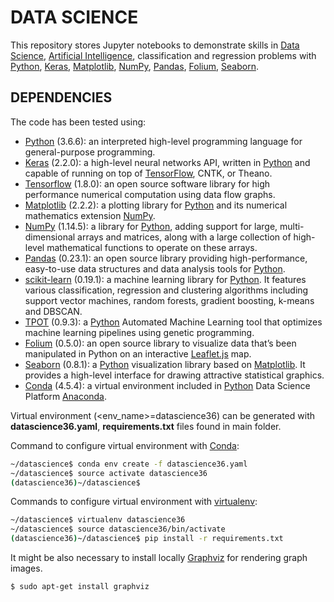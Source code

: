 # DATA SCIENCE

This repository stores Jupyter notebooks to demonstrate skills in [Data Science], [Artificial Intelligence], classification and regression problems with [Python], [Keras], [Matplotlib], [NumPy], [Pandas], [Folium], [Seaborn].

## DEPENDENCIES
The code has been tested using:

* [Python] (3.6.6): an interpreted high-level programming language for general-purpose programming.
* [Keras] (2.2.0): a high-level neural networks API, written in [Python] and capable of running on top of [TensorFlow], CNTK, or Theano.
* [Tensorflow] (1.8.0): an open source software library for high performance numerical computation using data flow graphs.
* [Matplotlib] (2.2.2): a plotting library for [Python] and its numerical mathematics extension [NumPy].
* [NumPy] (1.14.5): a library for [Python], adding support for large, multi-dimensional arrays and matrices, along with a large collection of high-level mathematical functions to operate on these arrays.
* [Pandas] (0.23.1):  an open source library providing high-performance, easy-to-use data structures and data analysis tools for [Python].
* [scikit-learn] (0.19.1): a machine learning library for [Python]. It features various classification, regression and clustering algorithms including support vector machines, random forests, gradient boosting, k-means and DBSCAN.
* [TPOT] (0.9.3): a [Python] Automated Machine Learning tool that optimizes machine learning pipelines using genetic programming.
* [Folium] (0.5.0): an open source library to visualize data that’s been manipulated in Python on an interactive [Leaflet.js] map.
* [Seaborn] (0.8.1): a [Python] visualization library based on [Matplotlib]. It provides a high-level interface for drawing attractive statistical graphics.
* [Conda] (4.5.4): a virtual environment included in [Python] Data Science Platform [Anaconda].

Virtual environment (<env_name>=datascience36) can be generated with **datascience36.yaml**, **requirements.txt** files found in main folder.

Command to configure virtual environment with [Conda]:

```bash
~/datascience$ conda env create -f datascience36.yaml
~/datascience$ source activate datascience36
(datascience36)~/datascience$
```

Commands to configure virtual environment with [virtualenv]:

```bash
~/datascience$ virtualenv datascience36
~/datascience$ source datascience36/bin/activate
(datascience36)~/datascience$ pip install -r requirements.txt
```

It might be also necessary to install locally [Graphviz] for rendering graph images.
```bash
$ sudo apt-get install graphviz
```

[Data Science]: https://en.wikipedia.org/wiki/Data_science
[Artificial Intelligence]: https://en.wikipedia.org/wiki/Artificial_intelligence
[Python]: https://www.python.org/
[Keras]: https://keras.io/
[Tensorflow]: https://www.tensorflow.org/
[Matplotlib]: https://matplotlib.org/
[NumPy]: http://www.numpy.org/
[Pandas]: https://pandas.pydata.org/
[scikit-learn]: http://scikit-learn.org/stable/
[TPOT]: https://github.com/EpistasisLab/tpot
[Folium]: https://github.com/python-visualization/folium
[Leaflet.js]: https://leafletjs.com/
[Seaborn]: http://seaborn.pydata.org/
[Conda]: https://conda.io/docs/index.html
[Anaconda]: https://www.anaconda.com/
[virtualenv]: https://virtualenv.pypa.io/en/stable/
[Graphviz]: https://www.graphviz.org/